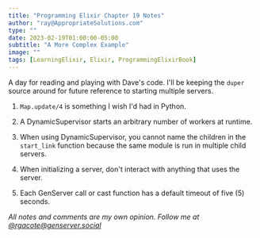 ```yaml
---
title: "Programming Elixir Chapter 19 Notes"
author: "ray@AppropriateSolutions.com"
type: ""
date: 2023-02-19T01:00:00-05:00
subtitle: "A More Complex Example"
image: ""
tags: [LearningElixir, Elixir, ProgrammingElixirBook]
---
```


A day for reading and playing with Dave's code.
I'll be keeping the `duper` source around for future reference to starting multiple servers.

<!--more-->

1. `Map.update/4` is something I wish I'd had in Python.

1. A DynamicSupervisor starts an arbitrary number of workers at runtime.

1. When using DynamicSupervisor, you cannot name the children in the `start_link` function
because the same module is run in multiple child servers.

1. When initializing a server, don't interact with anything that uses the server.

1. Each GenServer call or cast function has a default timeout of five (5) seconds.

_All notes and comments are my own opinion. Follow me at [@rgacote@genserver.social](https://genserver.social/rgacote)_
